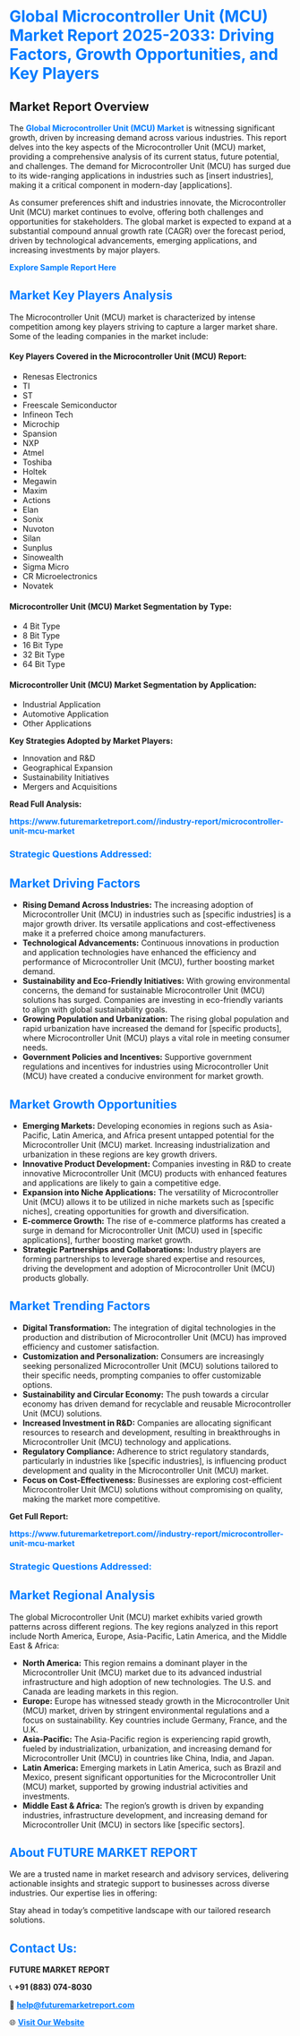 <h1 style="color: #007BFF;">Global Microcontroller Unit (MCU) Market Report 2025-2033: Driving Factors, Growth Opportunities, and Key Players</h1>

<section id="overview">
<h2>Market Report Overview</h2>
<p>The <a href="https://www.futuremarketreport.com//industry-report/microcontroller-unit-mcu-market" style="color: #007BFF; text-decoration: none;"><strong>Global Microcontroller Unit (MCU) Market</strong></a> is witnessing significant growth, driven by increasing demand across various industries. This report delves into the key aspects of the Microcontroller Unit (MCU) market, providing a comprehensive analysis of its current status, future potential, and challenges. The demand for Microcontroller Unit (MCU) has surged due to its wide-ranging applications in industries such as [insert industries], making it a critical component in modern-day [applications].</p>
<p>As consumer preferences shift and industries innovate, the Microcontroller Unit (MCU) market continues to evolve, offering both challenges and opportunities for stakeholders. The global market is expected to expand at a substantial compound annual growth rate (CAGR) over the forecast period, driven by technological advancements, emerging applications, and increasing investments by major players.</p>
</section>

<section id="overview">
<p><a href="https://www.futuremarketreport.com//request-sample/reportId=76893" style="color: #007BFF; text-decoration: none;"><strong>Explore Sample Report Here</strong></a></p>
</section>

<section id="key-players">
<h2 style="color: #007BFF;">Market Key Players Analysis</h2>
<p>The Microcontroller Unit (MCU) market is characterized by intense competition among key players striving to capture a larger market share. Some of the leading companies in the market include:</p>
<h4>Key Players Covered in the Microcontroller Unit (MCU) Report:</h4>
<ul><li>Renesas Electronics</li><li>TI</li><li>ST</li><li>Freescale Semiconductor</li><li>Infineon Tech</li><li>Microchip</li><li>Spansion</li><li>NXP</li><li>Atmel</li><li>Toshiba</li><li>Holtek</li><li>Megawin</li><li>Maxim</li><li>Actions</li><li>Elan</li><li>Sonix</li><li>Nuvoton</li><li>Silan</li><li>Sunplus</li><li>Sinowealth</li><li>Sigma Micro</li><li>CR Microelectronics</li><li>Novatek</li></ul>
<h4>Microcontroller Unit (MCU) Market Segmentation by Type:</h4>
<ul><li>4 Bit Type</li><li>8 Bit Type</li><li>16 Bit Type</li><li>32 Bit Type</li><li>64 Bit Type</li></ul>

<h4>Microcontroller Unit (MCU) Market Segmentation by Application:</h4>
<ul><li>Industrial Application</li><li>Automotive Application</li><li>Other Applications</li></ul>
<p><strong>Key Strategies Adopted by Market Players:</strong></p>
<ul>
<li>Innovation and R&D</li>
<li>Geographical Expansion</li>
<li>Sustainability Initiatives</li>
<li>Mergers and Acquisitions</li>
</ul>
</section>

<section>
<p><strong>Read Full Analysis: </strong></p><a href="https://www.futuremarketreport.com//industry-report/microcontroller-unit-mcu-market" style="color: #007BFF; text-decoration: none;"><strong>https://www.futuremarketreport.com//industry-report/microcontroller-unit-mcu-market</strong></a>
<h3 style="color: #007BFF;">Strategic Questions Addressed:</h3>
</section>

<section id="driving-factors">
<h2 style="color: #007BFF;">Market Driving Factors</h2>
<ul>
<li><strong>Rising Demand Across Industries:</strong> The increasing adoption of Microcontroller Unit (MCU) in industries such as [specific industries] is a major growth driver. Its versatile applications and cost-effectiveness make it a preferred choice among manufacturers.</li>
<li><strong>Technological Advancements:</strong> Continuous innovations in production and application technologies have enhanced the efficiency and performance of Microcontroller Unit (MCU), further boosting market demand.</li>
<li><strong>Sustainability and Eco-Friendly Initiatives:</strong> With growing environmental concerns, the demand for sustainable Microcontroller Unit (MCU) solutions has surged. Companies are investing in eco-friendly variants to align with global sustainability goals.</li>
<li><strong>Growing Population and Urbanization:</strong> The rising global population and rapid urbanization have increased the demand for [specific products], where Microcontroller Unit (MCU) plays a vital role in meeting consumer needs.</li>
<li><strong>Government Policies and Incentives:</strong> Supportive government regulations and incentives for industries using Microcontroller Unit (MCU) have created a conducive environment for market growth.</li>
</ul>
</section>

<section id="growth-opportunities">
<h2 style="color: #007BFF;">Market Growth Opportunities</h2>
<ul>
<li><strong>Emerging Markets:</strong> Developing economies in regions such as Asia-Pacific, Latin America, and Africa present untapped potential for the Microcontroller Unit (MCU) market. Increasing industrialization and urbanization in these regions are key growth drivers.</li>
<li><strong>Innovative Product Development:</strong> Companies investing in R&D to create innovative Microcontroller Unit (MCU) products with enhanced features and applications are likely to gain a competitive edge.</li>
<li><strong>Expansion into Niche Applications:</strong> The versatility of Microcontroller Unit (MCU) allows it to be utilized in niche markets such as [specific niches], creating opportunities for growth and diversification.</li>
<li><strong>E-commerce Growth:</strong> The rise of e-commerce platforms has created a surge in demand for Microcontroller Unit (MCU) used in [specific applications], further boosting market growth.</li>
<li><strong>Strategic Partnerships and Collaborations:</strong> Industry players are forming partnerships to leverage shared expertise and resources, driving the development and adoption of Microcontroller Unit (MCU) products globally.</li>
</ul>
</section>

<section id="trending-factors">
<h2 style="color: #007BFF;">Market Trending Factors</h2>
<ul>
<li><strong>Digital Transformation:</strong> The integration of digital technologies in the production and distribution of Microcontroller Unit (MCU) has improved efficiency and customer satisfaction.</li>
<li><strong>Customization and Personalization:</strong> Consumers are increasingly seeking personalized Microcontroller Unit (MCU) solutions tailored to their specific needs, prompting companies to offer customizable options.</li>
<li><strong>Sustainability and Circular Economy:</strong> The push towards a circular economy has driven demand for recyclable and reusable Microcontroller Unit (MCU) solutions.</li>
<li><strong>Increased Investment in R&D:</strong> Companies are allocating significant resources to research and development, resulting in breakthroughs in Microcontroller Unit (MCU) technology and applications.</li>
<li><strong>Regulatory Compliance:</strong> Adherence to strict regulatory standards, particularly in industries like [specific industries], is influencing product development and quality in the Microcontroller Unit (MCU) market.</li>
<li><strong>Focus on Cost-Effectiveness:</strong> Businesses are exploring cost-efficient Microcontroller Unit (MCU) solutions without compromising on quality, making the market more competitive.</li>
</ul>
</section>

<section>
<p><strong>Get Full Report: </strong></p><a href="https://www.futuremarketreport.com//industry-report/microcontroller-unit-mcu-market" style="color: #007BFF; text-decoration: none;"><strong>https://www.futuremarketreport.com//industry-report/microcontroller-unit-mcu-market</strong></a>
<h3 style="color: #007BFF;">Strategic Questions Addressed:</h3>
</section>


<section id="regional-analysis">
<h2 style="color: #007BFF;">Market Regional Analysis</h2>
<p>The global Microcontroller Unit (MCU) market exhibits varied growth patterns across different regions. The key regions analyzed in this report include North America, Europe, Asia-Pacific, Latin America, and the Middle East & Africa:</p>
<ul>
<li><strong>North America:</strong> This region remains a dominant player in the Microcontroller Unit (MCU) market due to its advanced industrial infrastructure and high adoption of new technologies. The U.S. and Canada are leading markets in this region.</li>
<li><strong>Europe:</strong> Europe has witnessed steady growth in the Microcontroller Unit (MCU) market, driven by stringent environmental regulations and a focus on sustainability. Key countries include Germany, France, and the U.K.</li>
<li><strong>Asia-Pacific:</strong> The Asia-Pacific region is experiencing rapid growth, fueled by industrialization, urbanization, and increasing demand for Microcontroller Unit (MCU) in countries like China, India, and Japan.</li>
<li><strong>Latin America:</strong> Emerging markets in Latin America, such as Brazil and Mexico, present significant opportunities for the Microcontroller Unit (MCU) market, supported by growing industrial activities and investments.</li>
<li><strong>Middle East & Africa:</strong> The region’s growth is driven by expanding industries, infrastructure development, and increasing demand for Microcontroller Unit (MCU) in sectors like [specific sectors].</li>
</ul>
</section>

<footer>
<h2 style="color: #007BFF;">About FUTURE MARKET REPORT</h2>
<p>We are a trusted name in market research and advisory services, delivering actionable insights and strategic support to businesses across diverse industries. Our expertise lies in offering:</p>

<p>Stay ahead in today’s competitive landscape with our tailored research solutions.</p>

<h2 style="color: #007BFF;">Contact Us:</h2>
<p><strong>FUTURE MARKET REPORT</strong></p>
<p>📞 <strong>+91 (883) 074-8030</strong></p>
<p>📧 <strong><a href="mailto:help@futuremarketreport.com" style="color: #007BFF;">help@futuremarketreport.com</a></strong></p>
<p>🌐 <strong><a href="https://www.futuremarketreport.com/" style="color: #007BFF;">Visit Our Website</a></strong></p>
</footer>